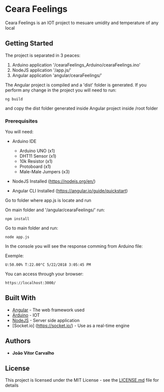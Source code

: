 # Ceara Feelings

Ceara Feelings is an IOT project to mesuare umidity and temperature of any local

## Getting Started

The project is separated in 3 peaces:

1. Arduino application '/cearaFeelings_Arduino/cearaFeelings.ino'
2. NodeJS application  '/app.js/'
3. Angular application 'angular/cearaFeelings/'

The Angular project is compiled and a 'dist' folder is generated. If you perform any change 
in the project you will need to run:

```
ng build
```

and copy the dist folder generated inside Angular project inside /root folder

### Prerequisites

You will need:

- Arduino IDE
    - Arduino UNO (x1)
    - DHT11 Sensor (x1)
    - 10k Resistor (x1)
    - Protoboard (x1)
    - Male-Male Jumpers (x3)

- NodeJS Installed (https://nodejs.org/en/)

- Angular CLI Installed (https://angular.io/guide/quickstart)

Go to folder where app.js is locate and run

On main folder and '/angular/cearaFeelings/' run:
```
npm install
```
Go to main folder and run:
```
node app.js
```
In the console you will see the response comming from Arduino file:

Exemple:
```
U:50.00% T:22.00°C 5/22/2018 3:05:45 PM
```

You can access through your browser: 
```
https://localhost:3000/
```

## Built With

* [Angular](https://angular.io/) - The web framework used
* [Arduino](https://www.arduino.cc/) - IOT
* [NodeJS](https://nodejs.org/en/) - Server side application
* [Socket.io] (https://socket.io/) - Use as a real-time engine

## Authors

* **João Vitor Carvalho** 

## License

This project is licensed under the MIT License - see the [LICENSE.md](LICENSE.md) file for details

